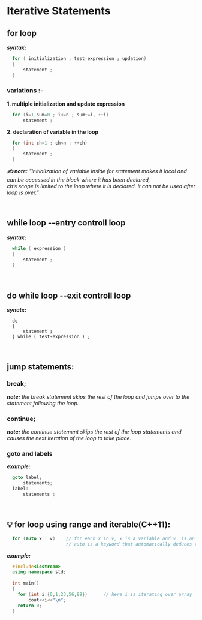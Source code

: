 # Iterative Statements

## for loop
***syntax:*** 
```C++
  for ( initialization ; test-expression ; updation)
  {	
      statement ;
  }
```

### variations :-
**1. multiple initialization and update expression**
```C++
  for (i=1,sum=0 ; i<=n ; sum+=i, ++i)
      statement ;
```

**2. declaration of variable in the loop**
```C++
  for (int ch=1 ; ch<n ; ++ch)
  {	
      statement ;
  }
```

***✍️ note:***  _"initialization of variable inside for statement makes it local and can be accessed in the block where it has been declared, 
<br/> ch’s scope is limited to the loop where it is declared. it can not be used after loop is over."_

<br/>

## while loop     						--entry controll loop
***syntax:***
```C++
  while ( expression )
  {	
      statement ;
  }
```

<br/>

## do while loop						--exit controll loop
***synatx:***
```
  do
  {	
      statement ;
  } while ( test-expression ) ;
```

<br/>

## jump statements:
### break;
***note:*** _the break statement skips the rest of the loop and jumps over to the statement following the loop._

### continue;
***note:*** _the continue statement skips the rest of the loop statements and causes the next iteration of the loop to take place._

### goto and labels 
***example:***
```C++
  goto label;
      statements;
  label: 
      statements ;
```

<br/>

## 💡 for loop using range and iterable(C++11):
```C++
  for (auto x : v)    // for each x in v, x is a variable and v  is an iterable an array.
                      // auto is a keyword that automatically deduces type of a constant expression.
```
***example:***
```C++
  #include<iostream>
  using namespace std;
  
  int main()
  {
    for (int i:{0,1,23,56,89})		// here i is iterating over array
        cout<<i<<"\n";  
    return 0;
  }
```









  


